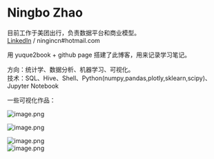 # Ningbo Zhao

目前工作于美团出行，负责数据平台和商业模型。<br />[LinkedIn](https://www.linkedin.com/in/ningbozhao/) / ningincn#hotmail.com

用 yuque2book + github page 搭建了此博客，用来记录学习笔记。

方向：统计学、数据分析、机器学习、可视化。<br />技术：SQL、Hive、Shell、Python(numpy,pandas,plotly,sklearn,scipy)、Jupyter Notebook


一些可视化作品：

![image.png](https://cdn.nlark.com/yuque/0/2019/png/85998/1557990925146-3bcf6a90-bbb3-4724-8671-2d0996df7e9f.png#align=left&display=inline&height=455&name=image.png&originHeight=1148&originWidth=1882&size=2835599&status=done&width=746)


![image.png](https://cdn.nlark.com/yuque/0/2019/png/85998/1557994095611-e937d580-fde7-452b-869f-955b4944610b.png#align=left&display=inline&height=696&name=image.png&originHeight=1392&originWidth=2154&size=1430559&status=done&width=1077)

![image.png](https://cdn.nlark.com/yuque/0/2019/png/85998/1558090119365-da7e052e-185f-4624-bff8-81c9d524565b.png#align=left&display=inline&height=668&name=image.png&originHeight=1336&originWidth=1744&size=527601&status=done&width=872)<br />![image.png](https://cdn.nlark.com/yuque/0/2019/png/85998/1557993844381-55ac80fd-b7eb-409b-b8f1-9f54dec93f6f.png#align=left&display=inline&height=277&name=image.png&originHeight=696&originWidth=1102&size=211927&status=done&width=439)